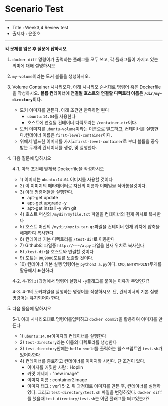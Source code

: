 Scenario Test
===
***
- Title : Week3,4 Review test
- 출제자 : 윤준호
***
**각 문제를 읽은 후 질문에 답하시오**

1. `docker diff` 명령어가 출력하는 플래그를 모두 쓰고, 각 플래그들이 가지고 있는 의미에 대해 설명하시오

2. `my-volume`이라는 도커 볼륨을 생성하시오.

3. Volume Container 시나리오다. 아래 시나리오 순서대로 명령어 혹은 Dockerfile을 작성하시오. **볼륨 컨테이너에 연결될 호스트와 연결할 디렉토리 이름은 `/dir/my-directory`이다**.

    - 도커 이미지를 만든다. 아래 조건만 만족하면 된다
        - `ubuntu:14.04`를 사용한다
        - 호스트에 연결될 컨테이너 디렉토리는 `/container-dir`이다.
    - 도커 이미지를 `ubuntu-volume`이라는 이름으로 빌드하고, 컨테이너를 실행한다.컨테이너 이름은 `first-level-container`이다.
    - 위에서 빌드한 이미지를 가지고`first-level-container`로 부터 볼륨을 공유받는 두개의 컨테이너를 생성, 및 실행한다.

4. 다음 질문에 답하시오

    4-1. 아래 조건에 맞게끔 Dockerfile을 작성하시오 
    - 1\) 이미지는 `ubuntu:14.04` 이미지를 사용할 것이다
    - 2\) 이 이미지의 메타데이터로 자신의 이름과 이메일을 적어놓을것이다.
    - 3\) 아래 명령어들을 실행한다.
        - apt-get update
        - apt-get upgrade -y
        - apt-get install -y vim git
    - 4\) 호스트 머신의 `/mydir/myfile.txt` 파일을 컨테이너의 현재 위치로 복사한다
    - 5\) 호스트 머신의 `/mydir/myzip.tar.gz`파일을 컨테이너 현재 위치에 압축을 해제하여 복사한다
    - 6\) 컨테이너 기본 디렉토리를 `/test-dir`로 이동한다
    - 7\) Github의 파일중 `http://~~~/a.py` 파일을 현재 위치로 복사한다
    - 8\) `/test-dir`을 호스트와 연결할 것이다
    - 9\) 포트는 `80`,`9000`포트를 노출할 것이다.
    - 10\) 컨테이너 기본 실행 명령어는 `python3 a.py`이다. `CMD`, `ENTRYPOINT`두개를 활용해서 표현하라
    
    4-2. 4-1의 `3)`과정에서 명령어 실행시 `-y`플래그를 붙이는 이유가 무엇인가?

    4-3. 4-1의 도커파일을 실행하는 명령어를 작성하시오. 단, 컨테이너의 기본 실행 명령어는 유지되어야 한다.

5. 다음 물음에 답하시오

    5-1. 아래 시나리오대로 명령어를입력하고 `docker commit`을 활용하여 이미지를 만든다

    - 1\) `ubuntu:14.04`이미지의 컨테이너를 실행한다
    - 2\) `test-directory`라는 이름의 디렉토리를 생성한다
    - 3\) `test-directory`안에는 `hello world`를 출력하는 쉘스크립트인 `test.sh`가 있어야한다
    - 4\) 컨테이너를 종료하고 컨테이너를 이미지화 시킨다. 단 조건이 있다.
        - 이미지를 커밋한 사람 : Hoplin
        - 커밋 메세지 : "new image"
        - 이미지 이름 : container2image
        - 이미지 태그 : ver1
    5-2. 위 과정대로 이미지를 만든 후, 컨테이너를 실행하였다. 그리고 `test-directory/test.sh` 파일을 변경하였다. `docker diff`를 했을때 `test-directory/test.sh`는 어떤 플래그를 띄고있는가?
